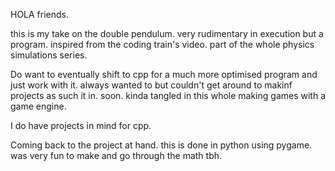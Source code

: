 HOLA friends.

this is my take on the double pendulum.
very rudimentary in execution but a program. inspired from the coding train's video.
part of the whole physics simulations series.

Do want to eventually shift to cpp for a much more optimised program and just work with it.
always wanted to but couldn't get around to makinf projects as such it in.
soon. kinda tangled in this whole making games with a game engine.

I do have projects in mind for cpp.


Coming back to the project at hand.
this is done in python using pygame.
was very fun to make and go through the math tbh.